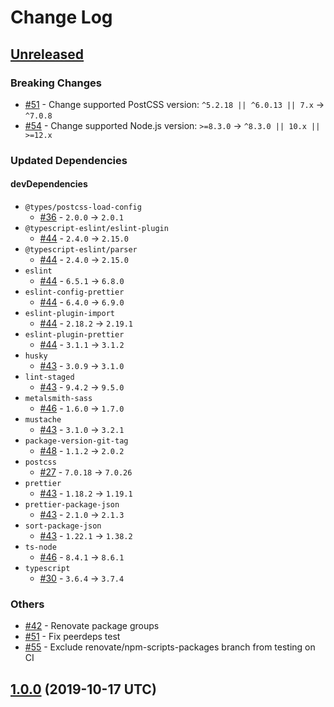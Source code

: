 # Change Log

## [Unreleased]

### Breaking Changes

* [#51] - Change supported PostCSS version: `^5.2.18 || ^6.0.13 || 7.x` -> `^7.0.8`
* [#54] - Change supported Node.js version: `>=8.3.0` -> `^8.3.0 || 10.x || >=12.x`

### Updated Dependencies

#### devDependencies

* `@types/postcss-load-config`
    * [#36] - `2.0.0` -> `2.0.1`
* `@typescript-eslint/eslint-plugin`
    * [#44] - `2.4.0` -> `2.15.0`
* `@typescript-eslint/parser`
    * [#44] - `2.4.0` -> `2.15.0`
* `eslint`
    * [#44] - `6.5.1` -> `6.8.0`
* `eslint-config-prettier`
    * [#44] - `6.4.0` -> `6.9.0`
* `eslint-plugin-import`
    * [#44] - `2.18.2` -> `2.19.1`
* `eslint-plugin-prettier`
    * [#44] - `3.1.1` -> `3.1.2`
* `husky`
    * [#43] - `3.0.9` -> `3.1.0`
* `lint-staged`
    * [#43] - `9.4.2` -> `9.5.0`
* `metalsmith-sass`
    * [#46] - `1.6.0` -> `1.7.0`
* `mustache`
    * [#43] - `3.1.0` -> `3.2.1`
* `package-version-git-tag`
    * [#48] - `1.1.2` -> `2.0.2`
* `postcss`
    * [#27] - `7.0.18` -> `7.0.26`
* `prettier`
    * [#43] - `1.18.2` -> `1.19.1`
* `prettier-package-json`
    * [#43] - `2.1.0` -> `2.1.3`
* `sort-package-json`
    * [#43] - `1.22.1` -> `1.38.2`
* `ts-node`
    * [#46] - `8.4.1` -> `8.6.1`
* `typescript`
    * [#30] - `3.6.4` -> `3.7.4`

### Others

* [#42] - Renovate package groups
* [#51] - Fix peerdeps test
* [#55] - Exclude renovate/npm-scripts-packages branch from testing on CI

[Unreleased]: https://github.com/sounisi5011/metalsmith-postcss2/compare/v1.0.0...HEAD
[#42]: https://github.com/sounisi5011/metalsmith-postcss2/pull/42
[#51]: https://github.com/sounisi5011/metalsmith-postcss2/pull/51
[#44]: https://github.com/sounisi5011/metalsmith-postcss2/pull/44
[#43]: https://github.com/sounisi5011/metalsmith-postcss2/pull/43
[#48]: https://github.com/sounisi5011/metalsmith-postcss2/pull/48
[#46]: https://github.com/sounisi5011/metalsmith-postcss2/pull/46
[#54]: https://github.com/sounisi5011/metalsmith-postcss2/pull/54
[#55]: https://github.com/sounisi5011/metalsmith-postcss2/pull/55
[#27]: https://github.com/sounisi5011/metalsmith-postcss2/pull/27
[#30]: https://github.com/sounisi5011/metalsmith-postcss2/pull/30
[#36]: https://github.com/sounisi5011/metalsmith-postcss2/pull/36

## [1.0.0] (2019-10-17 UTC)

[1.0.0]: https://github.com/sounisi5011/metalsmith-postcss2/compare/v0.0.0...v1.0.0
